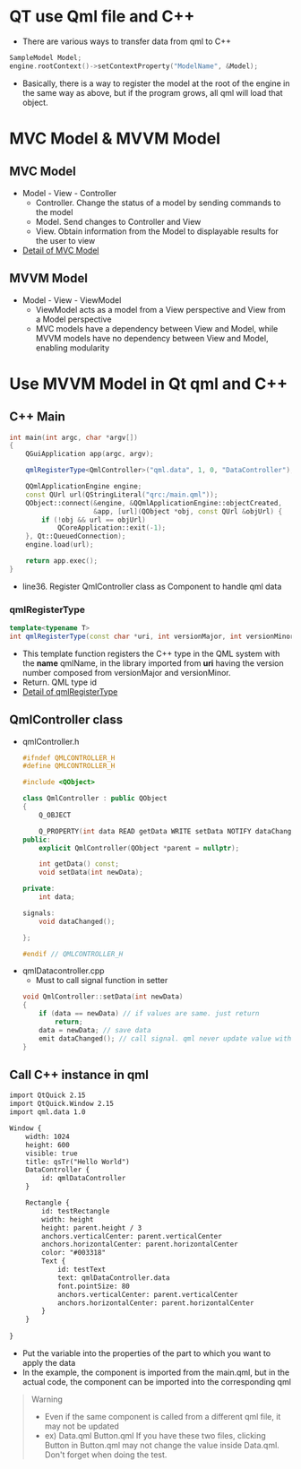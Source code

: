 # QT use Qml file and C++ 
- There are various ways to transfer data from qml to C++

```c++
SampleModel Model;
engine.rootContext()->setContextProperty("ModelName", &Model);
```
- Basically, there is a way to register the model at the root of the engine in the same way as above, but if the program grows, all qml will load that object.

# MVC Model & MVVM Model

## MVC Model
- Model - View - Controller
    - Controller. Change the status of a model by sending commands to the model
    - Model. Send changes to Controller and View
    - View. Obtain information from the Model to displayable results for the user to view
- [Detail of MVC Model](https://en.wikipedia.org/wiki/Model%E2%80%93view%E2%80%93controller)

## MVVM Model
- Model - View - ViewModel
    - ViewModel acts as a model from a View perspective and View from a Model perspective
    - MVC models have a dependency between View and Model, while MVVM models have no dependency between View and Model, enabling modularity

# Use MVVM Model in Qt qml and C++

## C++ Main
```c++
int main(int argc, char *argv[])
{
    QGuiApplication app(argc, argv);

    qmlRegisterType<QmlController>("qml.data", 1, 0, "DataController");

    QQmlApplicationEngine engine;
    const QUrl url(QStringLiteral("qrc:/main.qml"));
    QObject::connect(&engine, &QQmlApplicationEngine::objectCreated,
                     &app, [url](QObject *obj, const QUrl &objUrl) {
        if (!obj && url == objUrl)
            QCoreApplication::exit(-1);
    }, Qt::QueuedConnection);
    engine.load(url);

    return app.exec();
}
```
- line36. Register QmlController class as Component to handle qml data
### qmlRegisterType  
```c++
template<typename T>
int qmlRegisterType(const char *uri, int versionMajor, int versionMinor, const char *qmlName);
```
- This template function registers the C++ type in the QML system with the **name** qmlName, in the library imported from **uri** having the version number composed from versionMajor and versionMinor.
- Return. QML type id
- [Detail of qmlRegisterType](https://doc.qt.io/qt-6/qqmlengine.html#qmlRegisterType)

## QmlController class

- qmlController.h
    ```c++
    #ifndef QMLCONTROLLER_H
    #define QMLCONTROLLER_H

    #include <QObject>

    class QmlController : public QObject
    {
        Q_OBJECT

        Q_PROPERTY(int data READ getData WRITE setData NOTIFY dataChanged)
    public:
        explicit QmlController(QObject *parent = nullptr);

        int getData() const;
        void setData(int newData);

    private:
        int data;

    signals:
        void dataChanged();

    };

    #endif // QMLCONTROLLER_H
    ```
- qmlDatacontroller.cpp
    - Must to call signal function in setter 
    ```c++
    void QmlController::setData(int newData)
    {
        if (data == newData) // if values are same. just return
            return;
        data = newData; // save data
        emit dataChanged(); // call signal. qml never update value without this 
    }
    ```


## Call C++ instance in qml

```xml
import QtQuick 2.15
import QtQuick.Window 2.15
import qml.data 1.0

Window {
    width: 1024
    height: 600
    visible: true
    title: qsTr("Hello World")
    DataController {
        id: qmlDataController
    }

    Rectangle {
        id: testRectangle
        width: height
        height: parent.height / 3
        anchors.verticalCenter: parent.verticalCenter
        anchors.horizontalCenter: parent.horizontalCenter
        color: "#003318"
        Text {
            id: testText
            text: qmlDataController.data
            font.pointSize: 80
            anchors.verticalCenter: parent.verticalCenter
            anchors.horizontalCenter: parent.horizontalCenter
        }
    }
    
}
```

- Put the variable into the properties of the part to which you want to apply the data
- In the example, the component is imported from the main.qml, but in the actual code, the component can be imported into the corresponding qml

> Warning
> - Even if the same component is called from a different qml file, it may not be updated
> - ex) Data.qml Button.qml If you have these two files, clicking Button in Button.qml may not change the value inside Data.qml. Don't forget when doing the test.